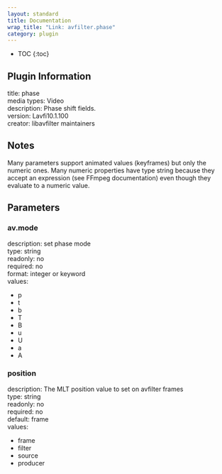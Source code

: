 ```yaml
---
layout: standard
title: Documentation
wrap_title: "Link: avfilter.phase"
category: plugin
---
```

* TOC
{:toc}

## Plugin Information

title: phase  
media types:
Video  
description: Phase shift fields.  
version: Lavfi10.1.100  
creator: libavfilter maintainers  

## Notes

Many parameters support animated values (keyframes) but only the numeric ones. Many numeric properties have type string because they accept an expression (see FFmpeg documentation) even though they evaluate to a numeric value.

## Parameters

### av.mode

  
description:
set phase mode  
type: string  
readonly: no  
required: no  
format: integer or keyword  
values:  

* p
* t
* b
* T
* B
* u
* U
* a
* A

### position

  
description:
The MLT position value to set on avfilter frames  
type: string  
readonly: no  
required: no  
default: frame  
values:  

* frame
* filter
* source
* producer


